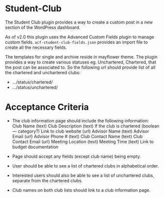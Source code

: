 # Student-Club

The Student Club plugin provides a way to create a custom post in a new section of the WordPress dashboard.

As of v2.0 this plugin uses the Advanced Custom Fields plugin to manage custom fields. `acf-student-club-fields.json`
provides an import file to create all the necessary fields. 

The templates for single and archive reside in mayflower theme.
The plugin provides a way to create various statuses eg. Unchartered, Chartered, that the post can be associated to.
So the following url should provide list of all the chartered and unchartered clubs:
*  .../status/chartered/
*  .../status/unchartered/

# Acceptance Criteria
* The club information page should include the following information:
	Club Name (text)
	Club Description (text)
	If the club is chartered (boolean— category?)
	Link to club website (url)
	Advisor Name (text)
	Advisor Email (url)
	Advisor Phone # (text)
	Club Contact Name (text)
	Club Contact Email (url)
	Meeting Location (text)
	Meeting Time (text)
	Link to budget documentation

* Page should accept any fields (except club name) being empty.
* User should be able to see a list of chartered clubs in alphabetical order.
* Interested users should also be able to see a list of unchartered clubs, separate from the chartered clubs.
* Club names on both club lists should link to a club information page.

